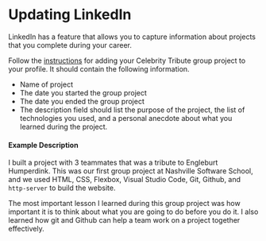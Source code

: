 # Updating LinkedIn

LinkedIn has a feature that allows you to capture information about projects that you complete during your career.

Follow the [instructions](https://www.linkedin.com/help/linkedin/answer/43524/adding-and-editing-projects-on-your-profile?lang=en) for adding your Celebrity Tribute group project to your profile. It should contain the following information.

* Name of project
* The date you started the group project
* The date you ended the group project
* The description field should list the purpose of the project, the list of technologies you used, and a personal anecdote about what you learned during the project.

#### Example Description

I built a project with 3 teammates that was a tribute to Engleburt Humperdink. This was our first group project at Nashville Software School, and we used HTML, CSS, Flexbox, Visual Studio Code, Git, Github, and `http-server` to build the website.

The most important lesson I learned during this group project was how important it is to think about what you are going to do before you do it. I also learned how git and Github can help a team work on a project together effectively.


